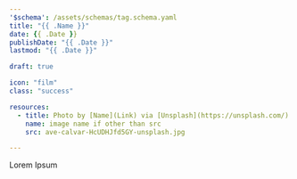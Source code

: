 ```yaml
---
'$schema': /assets/schemas/tag.schema.yaml
title: "{{ .Name }}"
date: {{ .Date }}
publishDate: "{{ .Date }}"
lastmod: "{{ .Date }}"

draft: true

icon: "film"
class: "success"

resources:
  - title: Photo by [Name](Link) via [Unsplash](https://unsplash.com/)
    name: image name if other than src
    src: ave-calvar-HcUDHJfd5GY-unsplash.jpg

---
```


Lorem Ipsum
